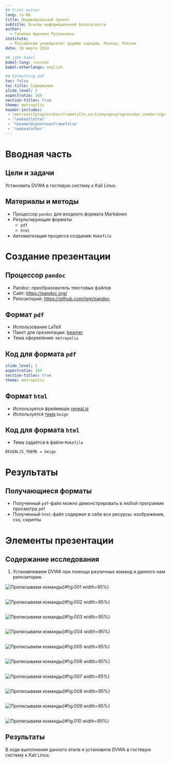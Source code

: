 ```yaml
---
## Front matter
lang: ru-RU
title: Индивидуальный проект
subtitle: Основы информационной безопасности 
author:
  - Галиева Аделина Руслановна
institute:
  - Российский университет дружбы народов, Москва, Россия
date: 16 марта 2024

## i18n babel
babel-lang: russian
babel-otherlangs: english

## Formatting pdf
toc: false
toc-title: Содержание
slide_level: 2
aspectratio: 169
section-titles: true
theme: metropolis
header-includes:
 - \metroset{progressbar=frametitle,sectionpage=progressbar,numbering=fraction}
 - '\makeatletter'
 - '\beamer@ignorenonframefalse'
 - '\makeatother'
---
```



# Вводная часть

## Цели и задачи

Установить DVWA в гостевую систему к Kali Linux.

## Материалы и методы

- Процессор `pandoc` для входного формата Markdown
- Результирующие форматы
	- `pdf`
	- `html`
- Автоматизация процесса создания: `Makefile`

# Создание презентации

## Процессор `pandoc`

- Pandoc: преобразователь текстовых файлов
- Сайт: <https://pandoc.org/>
- Репозиторий: <https://github.com/jgm/pandoc>

## Формат `pdf`

- Использование LaTeX
- Пакет для презентации: [beamer](https://ctan.org/pkg/beamer)
- Тема оформления: `metropolis`

## Код для формата `pdf`

```yaml
slide_level: 2
aspectratio: 169
section-titles: true
theme: metropolis
```

## Формат `html`

- Используется фреймворк [reveal.js](https://revealjs.com/)
- Используется [тема](https://revealjs.com/themes/) `beige`

## Код для формата `html`

- Тема задаётся в файле `Makefile`

```make
REVEALJS_THEME = beige 
```
# Результаты

## Получающиеся форматы

- Полученный `pdf`-файл можно демонстрировать в любой программе просмотра `pdf`
- Полученный `html`-файл содержит в себе все ресурсы: изображения, css, скрипты

# Элементы презентации

## Содержание исследования

1. Устанавливаем DVWA при помощи различных команд и данного нам репозитория. 

![Прописываем команды](image/1.png){#fig:001 width=95%}

##

![Прописываем команды](image/2.png){#fig:002 width=95%}

##

![Прописываем команды](image/3.png){#fig:003 width=95%}

##


![Прописываем команды](image/4.png){#fig:004 width=95%}

##

![Прописываем команды](image/5.png){#fig:005 width=95%}

##

![Прописываем команды](image/6.png){#fig:006 width=95%}


##
![Прописываем команды](image/7.png){#fig:007 width=95%}

##

![Прописываем команды](image/8.png){#fig:008 width=95%}

##

![Прописываем команды](image/9.png){#fig:009 width=95%}

##

![Прописываем команды](image/10.png){#fig:010 width=95%}


## Результаты

В ходе выполнения данного этапа я установила DVWA в гостевую систему к Kali Linux.




